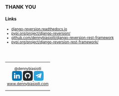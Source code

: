 ### THANK YOU

#### Links

<small>

- [django-reversion.readthedocs.io](https://django-reversion.readthedocs.io/)
- [pypi.org/project/django-reversion/](https://pypi.org/project/django-reversion/)
- [github.com/dennybiasiolli/django-reversion-rest-framework](https://github.com/dennybiasiolli/django-reversion-rest-framework)
- [pypi.org/project/django-reversion-rest-framework/](https://pypi.org/project/django-reversion-rest-framework/)

</small>
<br>
<br>

<small>
<table>
<tr>
<td style="text-align:center;">

@dennybiasiolli<br>
<a href="https://www.linkedin.com/in/dennybiasiolli/" target="_blank">
    <img src="slides/images/linkedin.png" title="LinkedIn" />
</a>
<a href="https://github.com/dennybiasiolli" target="_blank">
    <img src="slides/images/github.png" title="GitHub" />
</a>
<a href="https://t.me/dennybiasiolli" target="_blank">
    <img src="slides/images/telegram.png" title="Telegram" />
</a>
<br>
<a href="https://www.dennybiasiolli.com" target="_blank">www.dennybiasiolli.com</a>

</td>
</tr>
</table>
</small>

<aside class="notes">
</aside>
